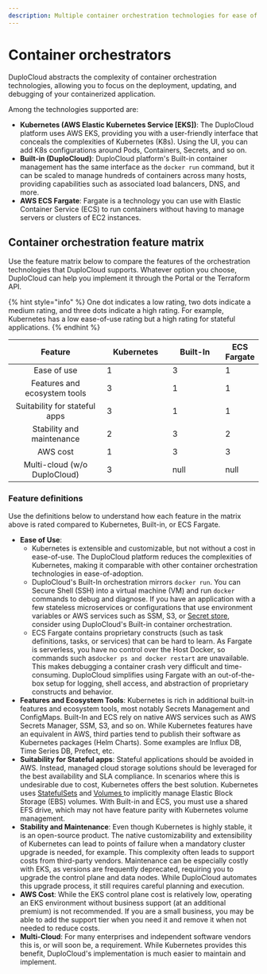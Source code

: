 ```yaml
---
description: Multiple container orchestration technologies for ease of consumption
---
```


# Container orchestrators

DuploCloud abstracts the complexity of container orchestration technologies, allowing you to focus on the deployment, updating, and debugging of your containerized application.&#x20;

Among the technologies supported are:

* **Kubernetes (AWS Elastic Kubernetes Service \[EKS])**: The DuploCloud platform uses AWS EKS, providing you with a user-friendly interface that conceals the complexities of Kubernetes (K8s). Using the UI, you can add K8s configurations around Pods, Containers, Secrets, and so on.&#x20;
* **Built-in (DuploCloud)**: DuploCloud platform's Built-in container management has the same interface as the `docker run` command, but it can be scaled to manage hundreds of containers across many hosts, providing capabilities such as associated load balancers, DNS, and more.
* **AWS ECS Fargate**: Fargate is a technology you can use with Elastic Container Service (ECS) to run containers without having to manage servers or clusters of EC2 instances.&#x20;

## Container orchestration feature matrix

Use the feature matrix below to compare the features of the orchestration technologies that DuploCloud supports. Whatever option you choose, DuploCloud can help you implement it through the Portal or the Terraform API.

{% hint style="info" %}
One dot indicates a low rating, two dots indicate a medium rating, and three dots indicate a high rating. For example, Kubernetes has a low ease-of-use rating but a high rating for stateful applications.
{% endhint %}



<table><thead><tr><th width="276.71428571428567" align="center">Feature</th><th width="150" data-type="rating" data-max="3">Kubernetes</th><th width="150" data-type="rating" data-max="3">Built-In</th><th data-type="rating" data-max="3">ECS Fargate</th></tr></thead><tbody><tr><td align="center">Ease of use</td><td>1</td><td>3</td><td>1</td></tr><tr><td align="center">Features and ecosystem tools</td><td>3</td><td>1</td><td>1</td></tr><tr><td align="center">Suitability for stateful apps</td><td>3</td><td>1</td><td>1</td></tr><tr><td align="center">Stability and maintenance</td><td>2</td><td>3</td><td>2</td></tr><tr><td align="center">AWS cost</td><td>1</td><td>3</td><td>3</td></tr><tr><td align="center">Multi-cloud (w/o DuploCloud)</td><td>3</td><td>null</td><td>null</td></tr></tbody></table>

### **Feature definitions**

Use the definitions below to understand how each feature in the matrix above is rated compared to Kubernetes, Built-in, or ECS Fargate.&#x20;

* **Ease of Use**:&#x20;
  * Kubernetes is extensible and customizable, but not without a cost in ease-of-use. The DuploCloud platform reduces the complexities of Kubernetes, making it comparable with other container orchestration technologies in ease-of-adoption.
  * DuploCloud's Built-In orchestration mirrors `docker run`. You can Secure Shell (SSH) into a virtual machine (VM) and run `docker` commands to debug and diagnose. If you have an application with a few stateless microservices or configurations that use environment variables or AWS services such as SSM, S3, or [Secret store](../aws/aws-services/containers/passing-config-and-secrets.md), consider using DuploCloud's Built-in container orchestration.
  * ECS Fargate contains proprietary constructs (such as task definitions, tasks, or services) that can be hard to learn. As Fargate is serverless, you have no control over the Host Docker, so commands such as`docker ps and docker restart` are unavailable. This makes debugging a container crash very difficult and time-consuming. DuploCloud simplifies using Fargate with an out-of-the-box setup for logging, shell access, and abstraction of proprietary constructs and behavior.
* **Features and Ecosystem Tools**: Kubernetes is rich in additional built-in features and ecosystem tools, most notably Secrets Management and ConfigMaps. Built-In and ECS rely on native AWS services such as AWS Secrets Manager, SSM, S3, and so on. While Kubernetes features have an equivalent in AWS, third parties tend to publish their software as Kubernetes packages (Helm Charts). Some examples are Influx DB, Time Series DB, Prefect, etc.
* **Suitability for Stateful apps**: Stateful applications should be avoided in AWS. Instead, managed cloud storage solutions should be leveraged for the best availability and SLA compliance. In scenarios where this is undesirable due to cost, Kubernetes offers the best solution. Kubernetes uses [StatefulSets](https://kubernetes.io/docs/concepts/workloads/controllers/statefulset/) and [Volumes ](https://kubernetes.io/docs/concepts/storage/volumes/)to implicitly manage Elastic Block Storage (EBS) volumes. With Built-in and ECS, you must use a shared EFS drive, which may not have feature parity with Kubernetes volume management.
* **Stability and Maintenance**: Even though Kubernetes is highly stable, it is an open-source product. The native customizability and extensibility of Kubernetes can lead to points of failure when a mandatory cluster upgrade is needed, for example. This complexity often leads to support costs from third-party vendors. Maintenance can be especially costly with EKS, as versions are frequently deprecated, requiring you to upgrade the control plane and data nodes. While DuploCloud automates this upgrade process, it still requires careful planning and execution.
* **AWS Cost**: While the EKS control plane cost is relatively low, operating an EKS environment without business support (at an additional premium) is not recommended. If you are a small business, you may be able to add the support tier when you need it and remove it when not needed to reduce costs. &#x20;
* **Multi-Cloud**: For many enterprises and independent software vendors this is, or will soon be, a requirement. While Kubernetes provides this benefit, DuploCloud's implementation is much easier to maintain and implement.         &#x20;
